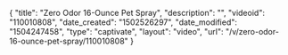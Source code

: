 {
    "title": "Zero Odor 16-Ounce Pet Spray",
    "description": "",
    "videoid": "110010808",
    "date_created": "1502526297",
    "date_modified": "1504247458",
    "type": "captivate",
    "layout": "video",
    "url": "\/v\/zero-odor-16-ounce-pet-spray\/110010808"
}